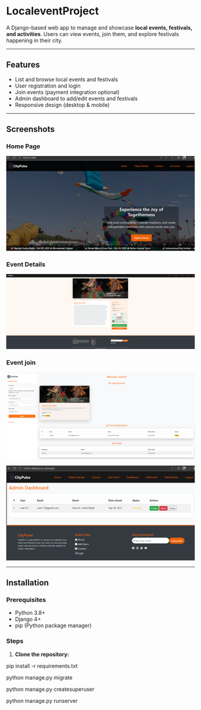 # LocaleventProject

A Django-based web app to manage and showcase **local events, festivals, and activities**. Users can view events, join them, and explore festivals happening in their city.


---

## Features

- List and browse local events and festivals  
- User registration and login  
- Join events (payment integration optional)  
- Admin dashboard to add/edit events and festivals  
- Responsive design (desktop & mobile)

---

## Screenshots

### Home Page
![Home Page](screenshots/home.jpg)

### Event Details
![Event Details](screenshots/details.jpg)

### Event join
![Event join](screenshots/join-event.jpg)

![Event join](screenshots/adminpage.jpg)


---

## Installation

### Prerequisites

- Python 3.8+  
- Django 4+  
- pip (Python package manager)  


### Steps

1. **Clone the repository:**


pip install -r requirements.txt

python manage.py migrate

python manage.py createsuperuser

python manage.py runserver
